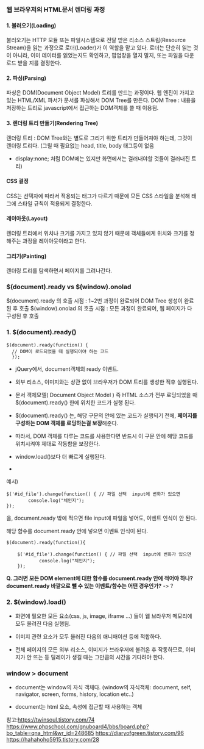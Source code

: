 ### 웹 브라우저의 HTML문서 렌더링 과정


#### 1. 불러오기(Loading)
불러오기는 HTTP 모듈 또는 파일시스템으로 전달 받은
리소스 스트림(Resource Stream)을 읽는 과정으로 로더(Loader)가 이 역할을 맡고 있다.
로더는 단순히 읽는 것이 아니라, 이미 데이터를 읽었는지도 확인하고,
팝업창을 열지 말지, 또는 파일을 다운로드 받을 지를 결정한다.

#### 2. 파싱(Parsing)
파싱은 DOM(Document Object Model) 트리를 만드는 과정이다.
웹 엔진이 가지고 있는 HTML/XML 파서가 문서를 파싱해서 DOM Tree를 만든다.
DOM Tree : 내용을 저장하는 트리로 javascript에서 접근하는 DOM객체를 쓸 때 이용됨.

#### 3. 렌더링 트리 만들기(Rendering Tree)
렌더링 트리 : DOM Tree와는 별도로 그리기 위한 트리가 만들어져야 하는데, 그것이 렌더링 트리다.
(그릴 때 필요없는 head, title, body 태그등이 없음
  + display:none; 처럼 DOM에는 있지만 화면에서는 걸러내야할 것들이 걸러내진 트리)

#### CSS 결정
CSS는 선택자에 따라서 적용되는 태그가 다르기 때문에
모든 CSS 스타일을 분석해 태그에 스타일 규칙이 적용되게 결정한다.

#### 레이아웃(Layout)
렌더링 트리에서 위치나 크기를 가지고 있지 않기 때문에
객체들에게 위치와 크기를 정해주는 과정을 레이아웃이라고 한다.

#### 그리기(Painting)
렌더링 트리를 탐색하면서 페이지를 그려나간다.


### $(document).ready vs $(window).onolad

$(document).ready 의 호출 시점 : 1~2번 과정이 완료되어 DOM Tree 생성이 완료된 후 호출
$(window).onolad 의 호출 시점 : 모든 과정이 완료되어, 웹 페이지가 다 구성된 후 호출



### 1. $(document).ready() 

```
$(document).ready(function() { 
  // DOM이 로드되었을 때 실행되어야 하는 코드 
  });
```

- jQuery에서,  document객체의 ready 이벤트. 

- 외부 리소스, 이미지와는 상관 없이 브라우저가 DOM 트리를 생성한 직후 실행된다. 

- 문서 객체모델( Document Object Model ) 즉 HTML 소스가 전부 로딩되었을 때 $(document).ready() 한에 위치한 코드가 실행 된다. 

- $(document).ready() 는, 해당 구문의 안에 있는 코드가 실행되기 전에, **페이지를 구성하는 DOM 객체를 로딩하는걸 보장**해준다. 

- 따라서, DOM 객체를 다루는 코드를 사용한다면 반드시 이 구문 안에 해당 코드를 위치시켜야 제대로 작동함을 보장한다.

- window.load()보다 더 빠르게 실행된다.
- 

예시)
```
$('#id_file').change(function() { // 파일 선택  input에 변화가 있으면
        console.log("체인지");
});
```
을, document.ready 밖에 적으면 file input에 파일을 넣어도, 이벤트 인식이 안 된다.

해당 함수를 document.ready 안에 넣으면 이벤트 인식이 된다.

```
$(document).ready(function(){

    $('#id_file').change(function() { // 파일 선택  input에 변화가 있으면
            console.log("체인지");
    });
```



**Q. 그러면 모든 DOM element에 대한 함수를 document.ready 안에 적어야 하나? document.ready 바깥으로 뺄 수 있는 이벤트/함수는 어떤 경우인가?**
-> ? 


### 2. $(window).load()

- 화면에 필요한 모든 요소(css, js, image, iframe ...) 들이 웹 브라우저 메모리에 모두 올려진 다음 실행됨.

- 이미지 관련 요소가 모두 욜러진 다음의 애니매이션 등에 적합하다. 

- 전체 페이지의 모든 외부 리소스, 이미지가 브라우저에 불려온 후 작동하므로, 이미지가 안 뜨는 등 딜레이가 생길 때는 그만큼의 시간을 기다려야 한다. 


### window > document

- document는 window의 자식 객체다.
 (window의 자식객체: document, self, navigator, screen, forms, history, location etc..)

- document는 html 요소, 속성에 접근할 때 사용하는 객체

참고:https://twinsoul.tistory.com/74
https://www.phpschool.com/gnuboard4/bbs/board.php?bo_table=qna_html&wr_id=248685
https://diaryofgreen.tistory.com/96
https://hahahoho5915.tistory.com/28
